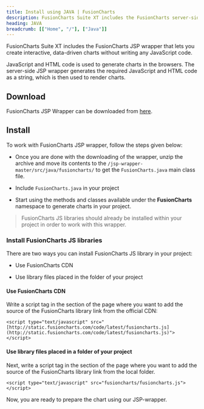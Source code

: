 ```yaml
---
title: Install using JAVA | FusionCharts
description: FusionCharts Suite XT includes the FusionCharts server-side JSP wrapper that lets you create interactive, data-driven charts.
heading: JAVA
breadcrumb: [["Home", "/"], ["Java"]]
---
```


FusionCharts Suite XT includes the FusionCharts JSP wrapper that lets you create interactive, data-driven charts without writing any JavaScript code.

JavaScript and HTML code is used to generate charts in the browsers. The server-side JSP wrapper generates the required JavaScript and HTML code as a string, which is then used to render charts.

## Download

FusionCharts JSP Wrapper can be downloaded from [here](https://www.fusioncharts.com/jsp-charts/).

## Install

To work with FusionCharts JSP wrapper, follow the steps given below:

* Once you are done with the downloading of the wrapper, unzip the archive and move its contents to the `/jsp-wrapper-master/src/java/fusioncharts/` to get the `FusionCharts.java` main class file.

* Include `FusionCharts.java` in your project

* Start using the methods and classes available under the **FusionCharts** namespace to generate charts in your project.

> FusionCharts JS libraries should already be installed within your project in order to work with this wrapper.

### Install FusionCharts JS libraries

There are two ways you can install FusionCharts JS library in your project:

* Use FusionCharts CDN

* Use library files placed in the folder of your project

#### Use FusionCharts CDN

Write a script tag in the section of the page where you want to add the source of the FusionCharts library link from the official CDN:

```
<script type="text/javascript" src="[http://static.fusioncharts.com/code/latest/fusioncharts.js](http://static.fusioncharts.com/code/latest/fusioncharts.js)"></script>
```

#### Use library files placed in a folder of your project

Next, write a script tag in the section of the page where you want to add the source of the FusionCharts library link from the local folder.

```
<script type="text/javascript" src="fusioncharts/fusioncharts.js"></script>
```

Now, you are ready to prepare the chart using our JSP-wrapper.